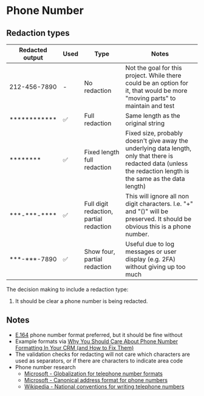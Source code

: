 # Phone Number

## Redaction types

| Redacted output          | Used | Type                                    | Notes                                                                                                                                                            |
| ------------------------ | ---- | --------------------------------------- | ---------------------------------------------------------------------------------------------------------------------------------------------------------------- |
| 212-456-7890             | -    | No redaction                            | Not the goal for this project. While there could be an option for it, that would be more "moving parts" to maintain and test                                     |
| \*\*\*\*\*\*\*\*\*\*\*\* | ✅   | Full redaction                          | Same length as the original string                                                                                                                               |
| \*\*\*\*\*\*\*\*         | ✅   | Fixed length full redaction             | Fixed size, probably doesn't give away the underlying data length, only that there is redacted data (unless the redaction length is the same as the data length) |
| \*\*\*-\*\*\*-\*\*\*\*   | ✅   | Full digit redaction, partial redaction | This will ignore all non digit characters. I.e. "+" and "()" will be preserved. It should be obvious this is a phone number.                                     |
| \*\*\*-\*\*\*-7890       | ✅   | Show four, partial redaction            | Useful due to log messages or user display (e.g. 2FA) without giving up too much                                                                                 |

The decision making to include a redaction type:
1. It should be clear a phone number is being redacted.

## Notes
- [E.164](https://en.wikipedia.org/wiki/E.164) phone number format preferred, but it should be fine without
- Example formats via [Why You Should Care About Phone Number Formatting In Your CRM (and How to Fix Them)](https://blog.insycle.com/phone-number-formatting-crm)
- The validation checks for redacting will not care which characters are used as separators, or if there are characters to indicate area code
- Phone number research
	- [Microsoft - Globalization for telephone number formats](https://learn.microsoft.com/en-us/globalization/locale/telephone-numbers)
	- [Microsoft - Canonical address format for phone numbers](https://learn.microsoft.com/en-us/previous-versions/windows/it-pro/windows-server-2003/cc728034(v=ws.10)?redirectedfrom=MSDN)
	- [Wikipedia - National conventions for writing telephone numbers](https://en.wikipedia.org/wiki/National_conventions_for_writing_telephone_numbers) 